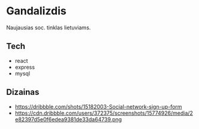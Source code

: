 # Gandalizdis

Naujausias soc. tinklas lietuviams.

## Tech

-   react
-   express
-   mysql

## Dizainas

-   https://dribbble.com/shots/15182003-Social-network-sign-up-form
-   https://cdn.dribbble.com/users/372375/screenshots/15774926/media/2e82397d5e0f6edea9381de33da64739.png
